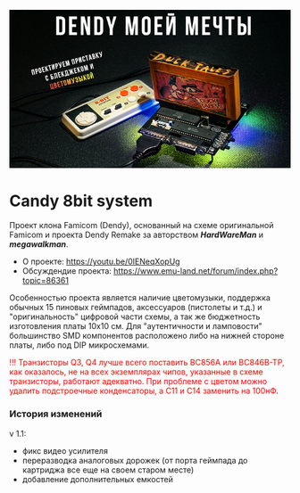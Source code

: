 ![Иллюстрация к проекту](https://github.com/HotPixelChannel/Candy_8bit/blob/5172f44756fc885d89af2bc24319f162821939bf/preview-small.jpg)
# Candy 8bit system
Проект клона Famicom (Dendy), основанный на схеме оригинальной Famicom и проекта Dendy Remake за авторством ***HardWareMan*** и ***megawalkman***.

* О проекте: https://youtu.be/0IENeqXopUg
* Обсуждендие проекта: https://www.emu-land.net/forum/index.php?topic=86361

Особенностью проекта является наличие цветомузыки, поддержка обычных 15 пиновых геймпадов, аксессуаров (пистолеты и т.д.) и "оригинальность" цифровой части схемы, а так же бюджетность изготовления платы 10х10 см. Для "аутентичности и ламповости" большинство SMD компонентов расположено либо на нижней стороне платы, либо под DIP микросхемами.

<span style="color:red">!!! Транзисторы Q3, Q4 лучше всего поставить BC856A или BC846B-TP, как оказалось, не на всех экземплярах чипов, указанные в схеме транзисторы, работают адекватно. При проблеме с цветом можно удалить подстроечные конденсаторы, а С11 и С14 заменить на 100нФ</span>.

### История изменений
v 1.1: 
* фикс видео усилителя
* переразводка аналоговых дорожек (от порта геймпада до картриджа все еще на своем старом месте)
* добавление дополнительных емкостей
